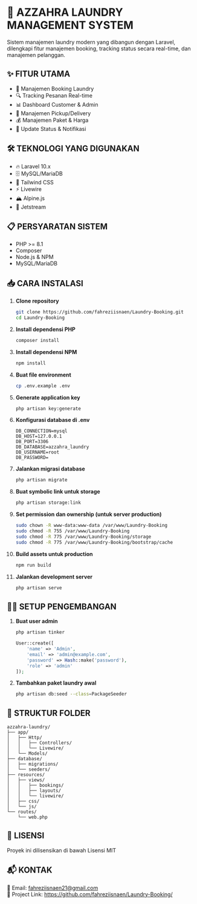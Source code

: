 # 🧺 AZZAHRA LAUNDRY MANAGEMENT SYSTEM
Sistem manajemen laundry modern yang dibangun dengan Laravel, dilengkapi fitur manajemen booking, tracking status secara real-time, dan manajemen pelanggan.
## ✨ FITUR UTAMA
- 📅 Manajemen Booking Laundry
- 🔍 Tracking Pesanan Real-time
- 📊 Dashboard Customer & Admin
- 🚚 Manajemen Pickup/Delivery
- 💰 Manajemen Paket & Harga
- 🔔 Update Status & Notifikasi
## 🛠️ TEKNOLOGI YANG DIGUNAKAN
- 🔥 Laravel 10.x
- 🗄️ MySQL/MariaDB
- 🎨 Tailwind CSS
- ⚡ Livewire
- 🏔️ Alpine.js
- 🚀 Jetstream
## 📋 PERSYARATAN SISTEM
- PHP >= 8.1
- Composer
- Node.js & NPM
- MySQL/MariaDB
## 📥 CARA INSTALASI
1. **Clone repository**
   ```bash
   git clone https://github.com/fahreziisnaen/Laundry-Booking.git
   cd Laundry-Booking
   ```
2. **Install dependensi PHP**
   ```bash
   composer install
   ```
3. **Install dependensi NPM**
   ```bash
   npm install
   ```
4. **Buat file environment**
   ```bash
   cp .env.example .env
   ```
5. **Generate application key**
   ```bash
   php artisan key:generate
   ```
6. **Konfigurasi database di .env**
   ```
   DB_CONNECTION=mysql
   DB_HOST=127.0.0.1
   DB_PORT=3306
   DB_DATABASE=azzahra_laundry
   DB_USERNAME=root
   DB_PASSWORD=
   ```
7. **Jalankan migrasi database**
   ```bash
   php artisan migrate
   ```
8. **Buat symbolic link untuk storage**
   ```bash
   php artisan storage:link
   ```
9. **Set permission dan ownership (untuk server production)**
   ```bash
   sudo chown -R www-data:www-data /var/www/Laundry-Booking
   sudo chmod -R 755 /var/www/Laundry-Booking
   sudo chmod -R 775 /var/www/Laundry-Booking/storage
   sudo chmod -R 775 /var/www/Laundry-Booking/bootstrap/cache
   ```
10. **Build assets untuk production**
    ```bash
    npm run build
    ```
11. **Jalankan development server**
    ```bash
    php artisan serve
    ```
## 👨‍💻 SETUP PENGEMBANGAN
1. **Buat user admin**
   ```php
   php artisan tinker
   
   User::create([
       'name' => 'Admin',
       'email' => 'admin@example.com',
       'password' => Hash::make('password'),
       'role' => 'admin'
   ]);
   ```
2. **Tambahkan paket laundry awal**
   ```bash
   php artisan db:seed --class=PackageSeeder
   ```
## 📁 STRUKTUR FOLDER
```
azzahra-laundry/
├── app/
│   ├── Http/
│   │   ├── Controllers/
│   │   └── Livewire/
│   └── Models/
├── database/
│   ├── migrations/
│   └── seeders/
├── resources/
│   ├── views/
│   │   ├── bookings/
│   │   ├── layouts/
│   │   └── livewire/
│   ├── css/
│   └── js/
└── routes/
    └── web.php
```
## 📄 LISENSI
Proyek ini dilisensikan di bawah Lisensi MIT
## 📬 KONTAK
📧 Email: fahreziisnaen21@gmail.com  
🔗 Project Link: https://github.com/fahreziisnaen/Laundry-Booking/
